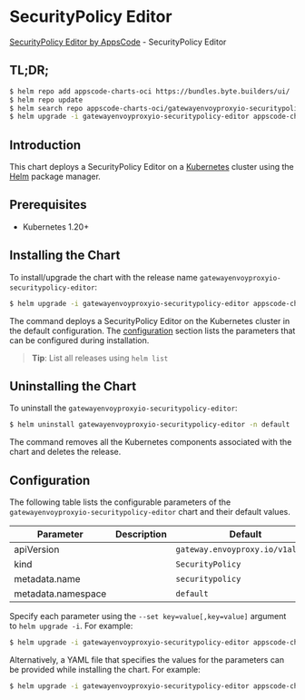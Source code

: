 # SecurityPolicy Editor

[SecurityPolicy Editor by AppsCode](https://appscode.com) - SecurityPolicy Editor

## TL;DR;

```bash
$ helm repo add appscode-charts-oci https://bundles.byte.builders/ui/
$ helm repo update
$ helm search repo appscode-charts-oci/gatewayenvoyproxyio-securitypolicy-editor --version=v0.10.0
$ helm upgrade -i gatewayenvoyproxyio-securitypolicy-editor appscode-charts-oci/gatewayenvoyproxyio-securitypolicy-editor -n default --create-namespace --version=v0.10.0
```

## Introduction

This chart deploys a SecurityPolicy Editor on a [Kubernetes](http://kubernetes.io) cluster using the [Helm](https://helm.sh) package manager.

## Prerequisites

- Kubernetes 1.20+

## Installing the Chart

To install/upgrade the chart with the release name `gatewayenvoyproxyio-securitypolicy-editor`:

```bash
$ helm upgrade -i gatewayenvoyproxyio-securitypolicy-editor appscode-charts-oci/gatewayenvoyproxyio-securitypolicy-editor -n default --create-namespace --version=v0.10.0
```

The command deploys a SecurityPolicy Editor on the Kubernetes cluster in the default configuration. The [configuration](#configuration) section lists the parameters that can be configured during installation.

> **Tip**: List all releases using `helm list`

## Uninstalling the Chart

To uninstall the `gatewayenvoyproxyio-securitypolicy-editor`:

```bash
$ helm uninstall gatewayenvoyproxyio-securitypolicy-editor -n default
```

The command removes all the Kubernetes components associated with the chart and deletes the release.

## Configuration

The following table lists the configurable parameters of the `gatewayenvoyproxyio-securitypolicy-editor` chart and their default values.

|     Parameter      | Description |                   Default                   |
|--------------------|-------------|---------------------------------------------|
| apiVersion         |             | <code>gateway.envoyproxy.io/v1alpha1</code> |
| kind               |             | <code>SecurityPolicy</code>                 |
| metadata.name      |             | <code>securitypolicy</code>                 |
| metadata.namespace |             | <code>default</code>                        |


Specify each parameter using the `--set key=value[,key=value]` argument to `helm upgrade -i`. For example:

```bash
$ helm upgrade -i gatewayenvoyproxyio-securitypolicy-editor appscode-charts-oci/gatewayenvoyproxyio-securitypolicy-editor -n default --create-namespace --version=v0.10.0 --set apiVersion=gateway.envoyproxy.io/v1alpha1
```

Alternatively, a YAML file that specifies the values for the parameters can be provided while
installing the chart. For example:

```bash
$ helm upgrade -i gatewayenvoyproxyio-securitypolicy-editor appscode-charts-oci/gatewayenvoyproxyio-securitypolicy-editor -n default --create-namespace --version=v0.10.0 --values values.yaml
```
